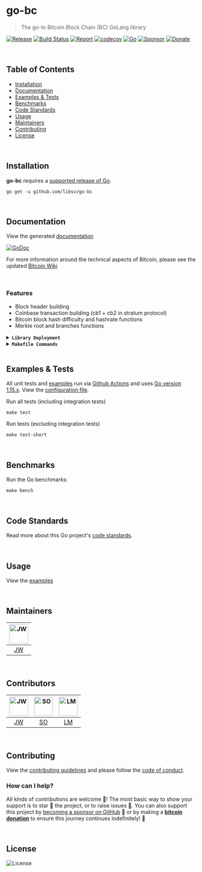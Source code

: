 # go-bc

> The go-to Bitcoin Block Chain (BC) GoLang library  

[![Release](https://img.shields.io/github/release-pre/libsv/go-bc.svg?logo=github&style=flat&v=1)](https://github.com/libsv/go-bc/releases)
[![Build Status](https://img.shields.io/github/workflow/status/libsv/go-bc/run-go-tests?logo=github&v=3)](https://github.com/libsv/go-bc/actions)
[![Report](https://goreportcard.com/badge/github.com/libsv/go-bc?style=flat&v=1)](https://goreportcard.com/report/github.com/libsv/go-bc)
[![codecov](https://codecov.io/gh/libsv/go-bc/branch/master/graph/badge.svg?v=1)](https://codecov.io/gh/libsv/go-bc)
[![Go](https://img.shields.io/github/go-mod/go-version/libsv/go-bc?v=1)](https://golang.org/)
[![Sponsor](https://img.shields.io/badge/sponsor-libsv-181717.svg?logo=github&style=flat&v=3)](https://github.com/sponsors/libsv)
[![Donate](https://img.shields.io/badge/donate-bitcoin-ff9900.svg?logo=bitcoin&style=flat&v=3)](https://gobitcoinsv.com/#sponsor)

<br/>

## Table of Contents

- [Installation](#installation)
- [Documentation](#documentation)
- [Examples & Tests](#examples--tests)
- [Benchmarks](#benchmarks)
- [Code Standards](#code-standards)
- [Usage](#usage)
- [Maintainers](#maintainers)
- [Contributing](#contributing)
- [License](#license)

<br/>

## Installation

**go-bc** requires a [supported release of Go](https://golang.org/doc/devel/release.html#policy).

```shell script
go get -u github.com/libsv/go-bc
```

<br/>

## Documentation

View the generated [documentation](https://pkg.go.dev/github.com/libsv/go-bc)

[![GoDoc](https://godoc.org/github.com/libsv/go-bc?status.svg&style=flat)](https://pkg.go.dev/github.com/libsv/go-bc)

For more information around the technical aspects of Bitcoin, please see the updated [Bitcoin Wiki](https://wiki.bitcoinsv.io/index.php/Main_Page)

<br/>

### Features

- Block header building
- Coinbase transaction building (cb1 + cb2 in stratum protocol)
- Bitcoin block hash difficulty and hashrate functions
- Merkle root and branches functions

<details>
<summary><strong><code>Library Deployment</code></strong></summary>
<br/>

[goreleaser](https://github.com/goreleaser/goreleaser) for easy binary or library deployment to Github and can be installed via: `brew install goreleaser`.

The [.goreleaser.yml](.goreleaser.yml) file is used to configure [goreleaser](https://github.com/goreleaser/goreleaser).

Use `make release-snap` to create a snapshot version of the release, and finally `make release` to ship to production.
</details>

<details>
<summary><strong><code>Makefile Commands</code></strong></summary>
<br/>

View all `makefile` commands

```shell script
make help
```

List of all current commands:

```text
all                  Runs multiple commands
clean                Remove previous builds and any test cache data
clean-mods           Remove all the Go mod cache
coverage             Shows the test coverage
godocs               Sync the latest tag with GoDocs
help                 Show this help message
install              Install the application
install-go           Install the application (Using Native Go)
lint                 Run the golangci-lint application (install if not found)
release              Full production release (creates release in Github)
release              Runs common.release then runs godocs
release-snap         Test the full release (build binaries)
release-test         Full production test release (everything except deploy)
replace-version      Replaces the version in HTML/JS (pre-deploy)
tag                  Generate a new tag and push (tag version=0.0.0)
tag-remove           Remove a tag if found (tag-remove version=0.0.0)
tag-update           Update an existing tag to current commit (tag-update version=0.0.0)
test                 Runs vet, lint and ALL tests
test-ci              Runs all tests via CI (exports coverage)
test-ci-no-race      Runs all tests via CI (no race) (exports coverage)
test-ci-short        Runs unit tests via CI (exports coverage)
test-short           Runs vet, lint and tests (excludes integration tests)
uninstall            Uninstall the application (and remove files)
update-linter        Update the golangci-lint package (macOS only)
vet                  Run the Go vet application
```

</details>

<br/>

## Examples & Tests

All unit tests and [examples](examples) run via [Github Actions](https://github.com/libsv/go-bc/actions) and
uses [Go version 1.15.x](https://golang.org/doc/go1.15). View the [configuration file](.github/workflows/run-tests.yml).

Run all tests (including integration tests)

```shell script
make test
```

Run tests (excluding integration tests)

```shell script
make test-short
```

<br/>

## Benchmarks

Run the Go benchmarks:

```shell script
make bench
```

<br/>

## Code Standards

Read more about this Go project's [code standards](CODE_STANDARDS.md).

<br/>

## Usage

View the [examples](examples)

<br/>

## Maintainers

| [<img src="https://github.com/jadwahab.png" height="50" alt="JW" />](https://github.com/jadwahab)  |
|:---:|
|  [JW](https://github.com/jadwahab) |

<br/>

## Contributors

| [<img src="https://github.com/jadwahab.png" height="50" alt="JW" />](https://github.com/jadwahab) | [<img src="https://github.com/ordishs.png" height="50" alt="SO" />](https://github.com/ordishs) | [<img src="https://avatars.githubusercontent.com/u/26772?s=400&v=4" height="50" alt="LM" />](https://github.com/liam) |
|:---:|:---:|:---:|
| [JW](https://github.com/jadwahab) | [SO](https://github.com/ordishs) | [LM](https://github.com/liam) |

<br/>

## Contributing

View the [contributing guidelines](CONTRIBUTING.md) and please follow the [code of conduct](CODE_OF_CONDUCT.md).

### How can I help?

All kinds of contributions are welcome :raised_hands:!
The most basic way to show your support is to star :star2: the project, or to raise issues :speech_balloon:.
You can also support this project by [becoming a sponsor on GitHub](https://github.com/sponsors/libsv) :clap:
or by making a [**bitcoin donation**](https://gobitcoinsv.com/#sponsor) to ensure this journey continues indefinitely! :rocket:

<br/>

## License

![License](https://img.shields.io/github/license/libsv/go-bc.svg?style=flat&v=1)
